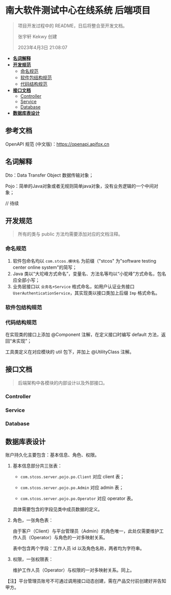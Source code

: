 # 南大软件测试中心在线系统 后端项目

> 项目开发过程中的 README，日后将整合至开发文档。
>
> 张宇轩 Kekwy 创建
>
> 2023年4月3日 21:08:07

* [**名词解释**](#名词解释)
* [**开发规范**](#开发规范)
  * [命名规范](#命名规范)
  * [软件包结构规范](#软件包结构规范)
  * [代码结构规范](#代码结构规范)
* [**接口文档**](#接口文档)
  * [Controller](#Controller)
  * [Service](#Service)
  * [Database](#Database)
* [**数据库表设计**](#数据库表设计)
## 参考文档

OpenAPI 规范 (中文版)：https://openapi.apifox.cn

## 名词解释

Dto：Data Transfer Object 数据传输对象；

Pojo：简单的Java对象或者无规则简单java对象，没有业务逻辑的一个中间对象；

// 待续




## 开发规范

> 所有的类与 public 方法均需要添加对应的文档注释。

### 命名规范

1. 软件包命名均以 `com.stcos.模块名` 为前缀（"stcos" 为"software testing center online system"的简写；
2. Java 类以“大坨峰方式命名”，变量名、方法名等均以“小驼峰”方式命名，包名应全部小写；
3. 业务层接口以 `业务名+Service` 格式命名，如用户认证业务接口 `UserAuthenticationService`，其实现类以接口类加上后缀 `Imp` 格式命名。

### 软件包结构规范



### 代码结构规范

在实现类的接口上添加 @Component 注解，在定义接口时编写 default 方法，返回“未实现”；



工具类定义在对应模块的 util 包下，并加上 @UtilityClass 注解。



## 接口文档

> 后端架构中各模块的内部设计以及外部接口。

### Controller



### Service



### Database



## 数据库表设计

账户持久化主要包含：基本信息、角色、权限。

1. 基本信息部分共三张表：

   - `com.stcos.server.pojo.po.Client` 对应 client 表；

   - `com.stcos.server.pojo.po.Admin` 对应 admin 表；

   - `com.stcos.server.pojo.po.Operator` 对应 operator 表。

   具体需要包含的字段见类中成员数据的定义。

2. 角色，一张角色表： 

    由于客户（Client）与平台管理员（Admin）的角色唯一，此处仅需要维护工作人员（Operator）与角色的一对多映射关系。

    表中包含两个字段：工作人员 id 以及角色名称，两者均为字符串。

3. 权限，一张权限表：

    维护工作人员（Operator）与权限的一对多映射关系。同上。

【注】平台管理员账号不可通过调用接口动态创建，需在产品交付前创建好并告知甲方。

